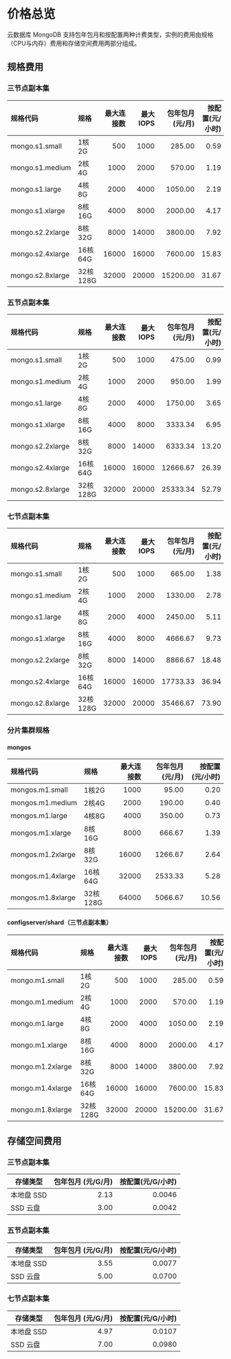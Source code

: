 # 价格总览

云数据库 MongoDB 支持包年包月和按配置两种计费类型，实例的费用由规格（CPU与内存）费用和存储空间费用两部分组成。


## 规格费用

### 三节点副本集

| 规格代码         | 规格     | 最大连接数 | 最大IOPS | 包年包月(元/月) | 按配置(元/小时) |
| :--------------- | :------- | ---------: | -------: | --------------: | --------------: |
| mongo.s1.small   | 1核2G    |        500 |     1000 |          285.00 |            0.59 |
| mongo.s1.medium  | 2核4G    |       1000 |     2000 |          570.00 |            1.19 |
| mongo.s1.large   | 4核8G    |       2000 |     4000 |         1050.00 |            2.19 |
| mongo.s1.xlarge  | 8核16G   |       4000 |     8000 |         2000.00 |            4.17 |
| mongo.s2.2xlarge | 8核32G   |       8000 |    14000 |         3800.00 |            7.92 |
| mongo.s2.4xlarge | 16核64G  |      16000 |    16000 |         7600.00 |           15.83 |
| mongo.s2.8xlarge | 32核128G |      32000 |    20000 |        15200.00 |           31.67 |

### 五节点副本集

| 规格代码         | 规格     | 最大连接数 | 最大IOPS | 包年包月(元/月) | 按配置(元/小时) |
| :--------------- | :------- | ---------: | -------: | --------------: | --------------: |
| mongo.s1.small   | 1核2G    |        500 |     1000 |          475.00 |            0.99 |
| mongo.s1.medium  | 2核4G    |       1000 |     2000 |          950.00 |            1.99 |
| mongo.s1.large   | 4核8G    |       2000 |     4000 |         1750.00 |            3.65 |
| mongo.s1.xlarge  | 8核16G   |       4000 |     8000 |         3333.34 |            6.95 |
| mongo.s2.2xlarge | 8核32G   |       8000 |    14000 |         6333.34 |           13.20 |
| mongo.s2.4xlarge | 16核64G  |      16000 |    16000 |        12666.67 |           26.39 |
| mongo.s2.8xlarge | 32核128G |      32000 |    20000 |        25333.34 |           52.79 |

### 七节点副本集

| 规格代码         | 规格     | 最大连接数 | 最大IOPS | 包年包月(元/月) | 按配置(元/小时) |
| :--------------- | :------- | ---------: | -------: | --------------: | --------------: |
| mongo.s1.small   | 1核2G    |        500 |     1000 |          665.00 |            1.38 |
| mongo.s1.medium  | 2核4G    |       1000 |     2000 |         1330.00 |            2.78 |
| mongo.s1.large   | 4核8G    |       2000 |     4000 |         2450.00 |            5.11 |
| mongo.s1.xlarge  | 8核16G   |       4000 |     8000 |         4666.67 |            9.73 |
| mongo.s2.2xlarge | 8核32G   |       8000 |    14000 |         8866.67 |           18.48 |
| mongo.s2.4xlarge | 16核64G  |      16000 |    16000 |        17733.33 |           36.94 |
| mongo.s2.8xlarge | 32核128G |      32000 |    20000 |        35466.67 |           73.90 |

### 分片集群规格

#### mongos

| 规格代码          | 规格     | 最大连接数 | 包年包月(元/月) | 按配置(元/小时) |
| :---------------- | :------- | ---------: | --------------: | --------------: |
| mongos.m1.small   | 1核2G    |       1000 |           95.00 |            0.20 |
| mongos.m1.medium  | 2核4G    |       2000 |          190.00 |            0.40 |
| mongos.m1.large   | 4核8G    |       4000 |          350.00 |            0.73 |
| mongos.m1.xlarge  | 8核16G   |       8000 |          666.67 |            1.39 |
| mongos.m1.2xlarge | 8核32G   |      16000 |         1266.67 |            2.64 |
| mongos.m1.4xlarge | 16核64G  |      32000 |         2533.33 |            5.28 |
| mongos.m1.8xlarge | 32核128G |      64000 |         5066.67 |           10.56 |

#### configserver/shard（三节点副本集）

| 规格代码         | 规格     | 最大连接数 | 最大IOPS | 包年包月(元/月) | 按配置(元/小时) |
| :--------------- | :------- | ---------: | -------: | --------------: | --------------: |
| mongo.m1.small   | 1核2G    |        500 |     1000 |          285.00 |            0.59 |
| mongo.m1.medium  | 2核4G    |       1000 |     2000 |          570.00 |            1.19 |
| mongo.m1.large   | 4核8G    |       2000 |     4000 |         1050.00 |            2.19 |
| mongo.m1.xlarge  | 8核16G   |       4000 |     8000 |         2000.00 |            4.17 |
| mongo.m1.2xlarge | 8核32G   |       8000 |    14000 |         3800.00 |            7.92 |
| mongo.m1.4xlarge | 16核64G  |      16000 |    16000 |         7600.00 |           15.83 |
| mongo.m1.8xlarge | 32核128G |      32000 |    20000 |        15200.00 |           31.67 |

## 存储空间费用

### 三节点副本集

| 存储类型   | 包年包月 (元/G/月) | 按配置(元/G/小时) |
| ---------- | -----------------: | ----------------: |
| 本地盘 SSD |               2.13 |            0.0046 |
| SSD 云盘   |               3.00 |            0.0042 |

### 五节点副本集

| 存储类型   | 包年包月 (元/G/月) | 按配置(元/G/小时) |
| ---------- | -----------------: | ----------------: |
| 本地盘 SSD |               3.55 |            0.0077 |
| SSD 云盘   |               5.00 |            0.0700 |

### 七节点副本集

| 存储类型   | 包年包月 (元/G/月) | 按配置(元/G/小时) |
| ---------- | -----------------: | ----------------: |
| 本地盘 SSD |               4.97 |            0.0107 |
| SSD 云盘   |               7.00 |            0.0980 |

